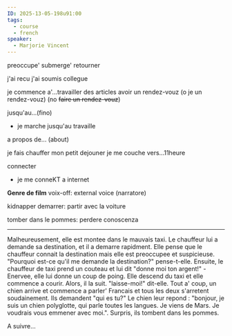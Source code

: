 ```yaml
---
ID: 2025-13-05-198u91:00
tags:
  - course
  - french
speaker:
  - Marjorie Vincent
---
```

preoccupe'
submerge'
retourner

j'ai recu
j'ai soumis
collegue

je commence a'...travailler
des articles
avoir un rendez-vouz (o je un rendez-vouz) (no ~~faire un rendez-vouz~~)

jusqu'au...(fino)
- je marche jusqu'au travaille

a propos de... (about)

je fais chauffer mon petit dejouner
je me couche vers...11heure

connecter
- je me conneKT a internet

**Genre de film**
voix-off: external voice (narratore)

kidnapper
demarrer: partir avec la voiture

tomber dans le pommes: perdere conoscenza

---

Malheureusement, elle est montee dans le mauvais taxi. Le chauffeur lui a demande sa destination, et il a demarre rapidment. Elle pense que le chauffeur connait la destination mais elle est preoccupee et suspicieuse. 
"Pourquoi est-ce qu'il me demande la destination?" pense-t-elle.
Ensuite, le chauffeur de taxi prend un couteau et lui dit "donne moi ton argent!" - Enervee, elle lui donne un coup de poing. Elle descend du taxi et elle commence a courir. Alors, il la suit.
"laisse-moi!" dit-elle.
Tout a' coup, un chien arrive et  commence a parler' Francais et tous les deux s'arretent soudainement. Ils demandent "qui es tu?"
Le chien leur repond : "bonjour, je suis un chien polyglotte, qui parle toutes les langues. Je viens de Mars. Je voudrais vous emmener avec moi.". 
Surpris, ils tombent dans les pommes.

A suivre...